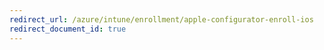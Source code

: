 ```yaml
---
redirect_url: /azure/intune/enrollment/apple-configurator-enroll-ios
redirect_document_id: true
---
```

